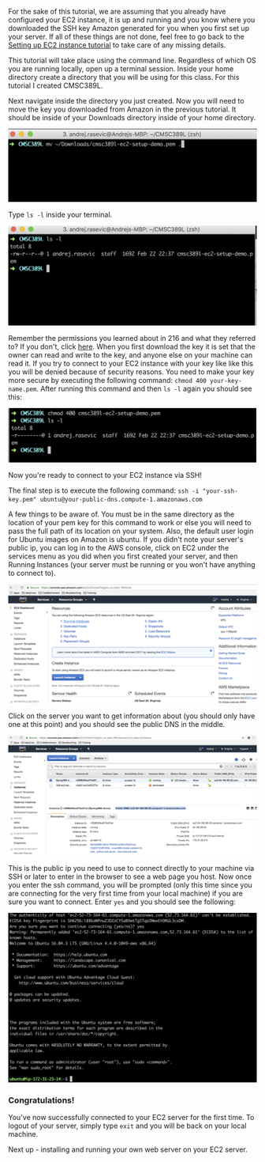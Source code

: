 For the sake of this tutorial, we are assuming that you already have configured your
EC2 instance, it is up and running and you know where you downloaded the SSH key
Amazon generated for you when you first set up your server. If all of these things
are not done, feel free to go back to the [Setting up EC2 instance tutorial](./README.md) to
take care of any missing details.

This tutorial will take place using the command line. Regardless of which OS you are running
locally, open up a terminal session. Inside your home directory create a directory that you will
be using for this class. For this tutorial I created CMSC389L.

Next navigate inside the directory you just created. Now you will need to move the key
you downloaded from Amazon in the previous tutorial. It should be inside of your Downloads
directory inside of your home directory.

![Make local working directory](../media/ec2-tutorial/get-pem.png)

Type `ls -l` inside your terminal.

![open pem](../media/ec2-tutorial/open-pem.png)

Remember the permissions you learned about in 216 and
what they referred to? If you don't, click [here](https://chmod-calculator.com/). When you
first download the key it is set that the owner can read and write to the key, and anyone
else on your machine can read it. If you try to connect to your EC2 instance with your key like
like this you will be denied because of security reasons. You need to make your key more secure by
executing the following command: `chmod 400 your-key-name.pem`. After running this command
and then `ls -l` again you should see this:

![secure pem](../media/ec2-tutorial/secure-pem.png)

Now you're ready to connect to your EC2 instance via SSH!

The final step is to execute the following command:
`ssh -i "your-ssh-key.pem" ubuntu@your-public-dns.compute-1.amazonaws.com`

A few things to be aware of. You must be in the same directory as the location of your pem key
for this command to work or else you will need to pass the full path of its location on your
system. Also, the default user login for Ubuntu images on Amazon is ubuntu. If you didn't note
your server's public ip, you can log in to the AWS console, click on EC2 under the services menu as you
did when you first created your server, and then Running Instances (your server must be running or you won't
have anything to connect to).

![running instances](../media/ec2-tutorial/running-instances.png)

Click on the server you want to get information about (you should only have one at this point)
and you should see the public DNS in the middle.

![public ip](../media/ec2-tutorial/public-ip.png)

This is the public ip you need to use to connect directly to your machine via SSH or later to
enter in the browser to see a web page you host. Now once you enter the ssh command, you will
be prompted (only this time since you are connecting for the very first time from your local
machine) if you are sure you want to connect. Enter `yes` and you should see the following:

![success](../media/ec2-tutorial/success.png)

### Congratulations!

You've now successfully connected to your EC2 server for the first time. To logout of your
server, simply type `exit` and you will be back on your local machine.

Next up - installing and running your own web server on your EC2 server.

